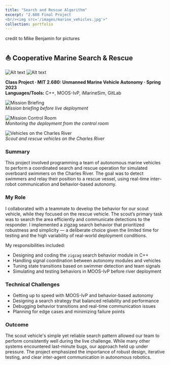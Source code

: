 ```yaml
---
title: "Search and Rescue Algorithm"
excerpt: "2.680 Final Project
<br/><img src='/images/marine_vehicles.jpg'>"
collection: portfolio
---
```

credit to Mike Benjamin for pictures
## ⛵ Cooperative Marine Search & Rescue  

<img title="a title" alt="Alt text" src="/images/marine_lookin.jpg">
<img title="a title" alt="Alt text" src="/images/marine_briefing.jpg">

**Class Project · MIT 2.680: Unmanned Marine Vehicle Autonomy · Spring 2023**  
**Languages/Tools:** C++, MOOS-IvP, iMarineSim, GitLab

![Mission Briefing](assets/marine_autonomy_briefing.jpg)  
*Mission briefing before live deployment*

![Mission Control Room](assets/marine_autonomy_controlroom.jpg)  
*Monitoring the deployment from the control room*

![Vehicles on the Charles River](assets/marine_autonomy_vehicles.jpg)  
*Scout and rescue vehicles on the Charles River*

### Summary  
This project involved programming a team of autonomous marine vehicles to perform a coordinated search and rescue operation for simulated overboard swimmers on the Charles River. The goal was to detect swimmers and relay their position to a rescue vessel, using real-time inter-robot communication and behavior-based autonomy.

### My Role  
I collaborated with a teammate to develop the behavior for our scout vehicle, while they focused on the rescue vehicle. The scout’s primary task was to search the area efficiently and communicate detections to the responder. I implemented a zigzag search behavior that prioritized robustness and simplicity — a deliberate choice given the limited time for testing and the high variability of real-world deployment conditions.

My responsibilities included:
- Designing and coding the `zigzag` search behavior module in C++
- Handling signal coordination between autonomy modules and vehicles
- Tuning state transitions based on swimmer detection and team signals
- Simulating and testing behaviors in MOOS-IvP before river deployment

### Technical Challenges  
- Getting up to speed with MOOS-IvP and behavior-based autonomy
- Designing a search strategy that balanced reliability and performance
- Debugging behavior transitions and real-time communication issues
- Planning for edge cases and minimizing failure points

### Outcome  
The scout vehicle's simple yet reliable search pattern allowed our team to perform consistently well during the live challenge. While many other systems encountered last-minute bugs, our approach held up under pressure. The project emphasized the importance of robust design, iterative testing, and clear inter-agent communication in autonomous robotics.
